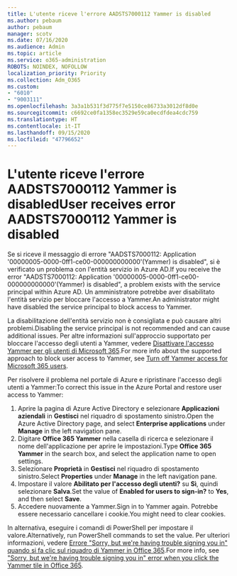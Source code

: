 ```yaml
---
title: L'utente riceve l'errore AADSTS7000112 Yammer is disabled
ms.author: pebaum
author: pebaum
manager: scotv
ms.date: 07/16/2020
ms.audience: Admin
ms.topic: article
ms.service: o365-administration
ROBOTS: NOINDEX, NOFOLLOW
localization_priority: Priority
ms.collection: Adm_O365
ms.custom:
- "6010"
- "9003111"
ms.openlocfilehash: 3a3a1b531f3d775f7e5150ce86733a3012df8d0e
ms.sourcegitcommit: c6692ce0fa1358ec3529e59ca0ecdfdea4cdc759
ms.translationtype: HT
ms.contentlocale: it-IT
ms.lasthandoff: 09/15/2020
ms.locfileid: "47796652"
---
```

# <a name="user-receives-error-aadsts7000112-yammer-is-disabled"></a><span data-ttu-id="2b382-102">L'utente riceve l'errore AADSTS7000112 Yammer is disabled</span><span class="sxs-lookup"><span data-stu-id="2b382-102">User receives error AADSTS7000112 Yammer is disabled</span></span>

<span data-ttu-id="2b382-103">Se si riceve il messaggio di errore "AADSTS7000112: Application '00000005-0000-0ff1-ce00-000000000000'(Yammer) is disabled", si è verificato un problema con l'entità servizio in Azure AD.</span><span class="sxs-lookup"><span data-stu-id="2b382-103">If you receive the error "AADSTS7000112: Application '00000005-0000-0ff1-ce00-000000000000'(Yammer) is disabled", a problem exists with the service principal within Azure AD.</span></span> <span data-ttu-id="2b382-104">Un amministratore potrebbe aver disabilitato l'entità servizio per bloccare l'accesso a Yammer.</span><span class="sxs-lookup"><span data-stu-id="2b382-104">An administrator might have disabled the service principal to block access to Yammer.</span></span>

<span data-ttu-id="2b382-105">La disabilitazione dell'entità servizio non è consigliata e può causare altri problemi.</span><span class="sxs-lookup"><span data-stu-id="2b382-105">Disabling the service principal is not recommended and can cause additional issues.</span></span> <span data-ttu-id="2b382-106">Per altre informazioni sull'approccio supportato per bloccare l'accesso degli utenti a Yammer, vedere [Disattivare l'accesso Yammer per gli utenti di Microsoft 365](https://docs.microsoft.com/yammer/manage-yammer-users/turn-off-user-access).</span><span class="sxs-lookup"><span data-stu-id="2b382-106">For more info about the supported approach to block user access to Yammer, see [Turn off Yammer access for Microsoft 365 users](https://docs.microsoft.com/yammer/manage-yammer-users/turn-off-user-access).</span></span>  

<span data-ttu-id="2b382-107">Per risolvere il problema nel portale di Azure e ripristinare l'accesso degli utenti a Yammer:</span><span class="sxs-lookup"><span data-stu-id="2b382-107">To correct this issue in the Azure Portal and restore user access to Yammer:</span></span>

1.  <span data-ttu-id="2b382-108">Aprire la pagina di Azure Active Directory e selezionare **Applicazioni aziendali** in **Gestisci** nel riquadro di spostamento sinistro.</span><span class="sxs-lookup"><span data-stu-id="2b382-108">Open the Azure Active Directory page, and select **Enterprise applications** under **Manage** in the left navigation pane.</span></span>
3.  <span data-ttu-id="2b382-109">Digitare **Office 365 Yammer** nella casella di ricerca e selezionare il nome dell'applicazione per aprire le impostazioni.</span><span class="sxs-lookup"><span data-stu-id="2b382-109">Type **Office 365 Yammer** in the search box, and select the application name to open settings.</span></span>
4.  <span data-ttu-id="2b382-110">Selezionare **Proprietà** in **Gestisci** nel riquadro di spostamento sinistro.</span><span class="sxs-lookup"><span data-stu-id="2b382-110">Select **Properties** under **Manage** in the left navigation pane.</span></span>
5.  <span data-ttu-id="2b382-111">Impostare il valore **Abilitato per l'accesso degli utenti?** su **Sì**, quindi selezionare **Salva**.</span><span class="sxs-lookup"><span data-stu-id="2b382-111">Set the value of **Enabled for users to sign-in?** to **Yes**, and then select **Save**.</span></span>
6.  <span data-ttu-id="2b382-112">Accedere nuovamente a Yammer.</span><span class="sxs-lookup"><span data-stu-id="2b382-112">Sign in to Yammer again.</span></span> <span data-ttu-id="2b382-113">Potrebbe essere necessario cancellare i cookie.</span><span class="sxs-lookup"><span data-stu-id="2b382-113">You might need to clear cookies.</span></span>

<span data-ttu-id="2b382-114">In alternativa, eseguire i comandi di PowerShell per impostare il valore.</span><span class="sxs-lookup"><span data-stu-id="2b382-114">Alternatively, run PowerShell commands to set the value.</span></span> <span data-ttu-id="2b382-115">Per ulteriori informazioni, vedere [Errore "Sorry, but we're having trouble signing you in" quando si fa clic sul riquadro di Yammer in Office 365](https://docs.microsoft.com/yammer/troubleshoot-problems/error-when-click-the-yammer-tile-in-office-365).</span><span class="sxs-lookup"><span data-stu-id="2b382-115">For more info, see ["Sorry, but we're having trouble signing you in" error when you click the Yammer tile in Office 365](https://docs.microsoft.com/yammer/troubleshoot-problems/error-when-click-the-yammer-tile-in-office-365).</span></span> 